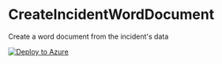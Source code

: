# CreateIncidentWordDocument
Create a word document from the incident's data

[![Deploy to Azure](https://aka.ms/deploytoazurebutton)](https://portal.azure.com/#create/Microsoft.Template/uri/https%3A%2F%2Fgithub.com%2Fgarybushey%2FCreateIncidentWordDocument%2Fblob%2Fmain%2Fazuredeploy.json)
